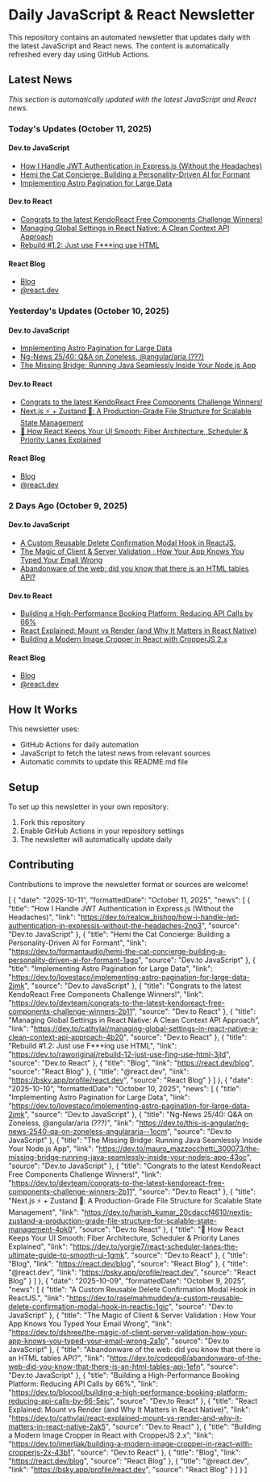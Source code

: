 # Daily JavaScript & React Newsletter

This repository contains an automated newsletter that updates daily with the latest JavaScript and React news. The content is automatically refreshed every day using GitHub Actions.

## Latest News

*This section is automatically updated with the latest JavaScript and React news.*

### Today's Updates (October 11, 2025)

#### Dev.to JavaScript

- [How I Handle JWT Authentication in Express.js (Without the Headaches)](https://dev.to/realcw_bishop/how-i-handle-jwt-authentication-in-expressjs-without-the-headaches-2np3)
- [Hemi the Cat Concierge: Building a Personality-Driven AI for Formant](https://dev.to/formantaudio/hemi-the-cat-concierge-building-a-personality-driven-ai-for-formant-1ago)
- [Implementing Astro Pagination for Large Data](https://dev.to/lovestaco/implementing-astro-pagination-for-large-data-2jmk)

#### Dev.to React

- [Congrats to the latest KendoReact Free Components Challenge Winners!](https://dev.to/devteam/congrats-to-the-latest-kendoreact-free-components-challenge-winners-2b11)
- [Managing Global Settings in React Native: A Clean Context API Approach](https://dev.to/cathylai/managing-global-settings-in-react-native-a-clean-context-api-approach-4b20)
- [Rebuild #1.2: Just use F***ing use HTML](https://dev.to/raworiginal/rebuild-12-just-use-fing-use-html-3jld)

#### React Blog

- [Blog](https://react.dev/blog)
- [@react.dev](https://bsky.app/profile/react.dev)

### Yesterday's Updates (October 10, 2025)

#### Dev.to JavaScript

- [Implementing Astro Pagination for Large Data](https://dev.to/lovestaco/implementing-astro-pagination-for-large-data-2jmk)
- [Ng-News 25/40: Q&A on Zoneless, @angular/aria (???)](https://dev.to/this-is-angular/ng-news-2540-qa-on-zoneless-angulararia--1ocm)
- [The Missing Bridge: Running Java Seamlessly Inside Your Node.js App](https://dev.to/mauro_mazzocchetti_300073/the-missing-bridge-running-java-seamlessly-inside-your-nodejs-app-43oc)

#### Dev.to React

- [Congrats to the latest KendoReact Free Components Challenge Winners!](https://dev.to/devteam/congrats-to-the-latest-kendoreact-free-components-challenge-winners-2b11)
- [Next.js ⚡ + Zustand 🐻: A Production-Grade File Structure for Scalable State Management](https://dev.to/harish_kumar_20cdaccf4610/nextjs-zustand-a-production-grade-file-structure-for-scalable-state-management-4pk0)
- [🚀 How React Keeps Your UI Smooth: Fiber Architecture, Scheduler & Priority Lanes Explained](https://dev.to/yorgie7/react-scheduler-lanes-the-ultimate-guide-to-smooth-ui-1gmk)

#### React Blog

- [Blog](https://react.dev/blog)
- [@react.dev](https://bsky.app/profile/react.dev)

### 2 Days Ago (October 9, 2025)

#### Dev.to JavaScript

- [A Custom Reusable Delete Confirmation Modal Hook in ReactJS.](https://dev.to/raselmahmuddev/a-custom-reusable-delete-confirmation-modal-hook-in-reactjs-1gic)
- [The Magic of Client & Server Validation : How Your App Knows You Typed Your Email Wrong](https://dev.to/dshree/the-magic-of-client-server-validation-how-your-app-knows-you-typed-your-email-wrong-2a1p)
- [Abandonware of the web: did you know that there is an HTML tables API?](https://dev.to/codepo8/abandonware-of-the-web-did-you-know-that-there-is-an-html-tables-api-1efn)

#### Dev.to React

- [Building a High-Performance Booking Platform: Reducing API Calls by 66%](https://dev.to/blocool/building-a-high-performance-booking-platform-reducing-api-calls-by-66-5eic)
- [React Explained: Mount vs Render (and Why It Matters in React Native)](https://dev.to/cathylai/react-explained-mount-vs-render-and-why-it-matters-in-react-native-2ak5)
- [Building a Modern Image Cropper in React with CropperJS 2.x](https://dev.to/imerljak/building-a-modern-image-cropper-in-react-with-cropperjs-2x-43b1)

#### React Blog

- [Blog](https://react.dev/blog)
- [@react.dev](https://bsky.app/profile/react.dev)

## How It Works

This newsletter uses:
- GitHub Actions for daily automation
- JavaScript to fetch the latest news from relevant sources
- Automatic commits to update this README.md file

## Setup

To set up this newsletter in your own repository:

1. Fork this repository
2. Enable GitHub Actions in your repository settings
3. The newsletter will automatically update daily

## Contributing

Contributions to improve the newsletter format or sources are welcome!

<!-- NEWS_DATA_START -->
[
  {
    "date": "2025-10-11",
    "formattedDate": "October 11, 2025",
    "news": [
      {
        "title": "How I Handle JWT Authentication in Express.js (Without the Headaches)",
        "link": "https://dev.to/realcw_bishop/how-i-handle-jwt-authentication-in-expressjs-without-the-headaches-2np3",
        "source": "Dev.to JavaScript"
      },
      {
        "title": "Hemi the Cat Concierge: Building a Personality-Driven AI for Formant",
        "link": "https://dev.to/formantaudio/hemi-the-cat-concierge-building-a-personality-driven-ai-for-formant-1ago",
        "source": "Dev.to JavaScript"
      },
      {
        "title": "Implementing Astro Pagination for Large Data",
        "link": "https://dev.to/lovestaco/implementing-astro-pagination-for-large-data-2jmk",
        "source": "Dev.to JavaScript"
      },
      {
        "title": "Congrats to the latest KendoReact Free Components Challenge Winners!",
        "link": "https://dev.to/devteam/congrats-to-the-latest-kendoreact-free-components-challenge-winners-2b11",
        "source": "Dev.to React"
      },
      {
        "title": "Managing Global Settings in React Native: A Clean Context API Approach",
        "link": "https://dev.to/cathylai/managing-global-settings-in-react-native-a-clean-context-api-approach-4b20",
        "source": "Dev.to React"
      },
      {
        "title": "Rebuild #1.2: Just use F***ing use HTML",
        "link": "https://dev.to/raworiginal/rebuild-12-just-use-fing-use-html-3jld",
        "source": "Dev.to React"
      },
      {
        "title": "Blog",
        "link": "https://react.dev/blog",
        "source": "React Blog"
      },
      {
        "title": "@react.dev",
        "link": "https://bsky.app/profile/react.dev",
        "source": "React Blog"
      }
    ]
  },
  {
    "date": "2025-10-10",
    "formattedDate": "October 10, 2025",
    "news": [
      {
        "title": "Implementing Astro Pagination for Large Data",
        "link": "https://dev.to/lovestaco/implementing-astro-pagination-for-large-data-2jmk",
        "source": "Dev.to JavaScript"
      },
      {
        "title": "Ng-News 25/40: Q&A on Zoneless, @angular/aria (???)",
        "link": "https://dev.to/this-is-angular/ng-news-2540-qa-on-zoneless-angulararia--1ocm",
        "source": "Dev.to JavaScript"
      },
      {
        "title": "The Missing Bridge: Running Java Seamlessly Inside Your Node.js App",
        "link": "https://dev.to/mauro_mazzocchetti_300073/the-missing-bridge-running-java-seamlessly-inside-your-nodejs-app-43oc",
        "source": "Dev.to JavaScript"
      },
      {
        "title": "Congrats to the latest KendoReact Free Components Challenge Winners!",
        "link": "https://dev.to/devteam/congrats-to-the-latest-kendoreact-free-components-challenge-winners-2b11",
        "source": "Dev.to React"
      },
      {
        "title": "Next.js ⚡ + Zustand 🐻: A Production-Grade File Structure for Scalable State Management",
        "link": "https://dev.to/harish_kumar_20cdaccf4610/nextjs-zustand-a-production-grade-file-structure-for-scalable-state-management-4pk0",
        "source": "Dev.to React"
      },
      {
        "title": "🚀 How React Keeps Your UI Smooth: Fiber Architecture, Scheduler & Priority Lanes Explained",
        "link": "https://dev.to/yorgie7/react-scheduler-lanes-the-ultimate-guide-to-smooth-ui-1gmk",
        "source": "Dev.to React"
      },
      {
        "title": "Blog",
        "link": "https://react.dev/blog",
        "source": "React Blog"
      },
      {
        "title": "@react.dev",
        "link": "https://bsky.app/profile/react.dev",
        "source": "React Blog"
      }
    ]
  },
  {
    "date": "2025-10-09",
    "formattedDate": "October 9, 2025",
    "news": [
      {
        "title": "A Custom Reusable Delete Confirmation Modal Hook in ReactJS.",
        "link": "https://dev.to/raselmahmuddev/a-custom-reusable-delete-confirmation-modal-hook-in-reactjs-1gic",
        "source": "Dev.to JavaScript"
      },
      {
        "title": "The Magic of Client & Server Validation : How Your App Knows You Typed Your Email Wrong",
        "link": "https://dev.to/dshree/the-magic-of-client-server-validation-how-your-app-knows-you-typed-your-email-wrong-2a1p",
        "source": "Dev.to JavaScript"
      },
      {
        "title": "Abandonware of the web: did you know that there is an HTML tables API?",
        "link": "https://dev.to/codepo8/abandonware-of-the-web-did-you-know-that-there-is-an-html-tables-api-1efn",
        "source": "Dev.to JavaScript"
      },
      {
        "title": "Building a High-Performance Booking Platform: Reducing API Calls by 66%",
        "link": "https://dev.to/blocool/building-a-high-performance-booking-platform-reducing-api-calls-by-66-5eic",
        "source": "Dev.to React"
      },
      {
        "title": "React Explained: Mount vs Render (and Why It Matters in React Native)",
        "link": "https://dev.to/cathylai/react-explained-mount-vs-render-and-why-it-matters-in-react-native-2ak5",
        "source": "Dev.to React"
      },
      {
        "title": "Building a Modern Image Cropper in React with CropperJS 2.x",
        "link": "https://dev.to/imerljak/building-a-modern-image-cropper-in-react-with-cropperjs-2x-43b1",
        "source": "Dev.to React"
      },
      {
        "title": "Blog",
        "link": "https://react.dev/blog",
        "source": "React Blog"
      },
      {
        "title": "@react.dev",
        "link": "https://bsky.app/profile/react.dev",
        "source": "React Blog"
      }
    ]
  }
]
<!-- NEWS_DATA_END -->

